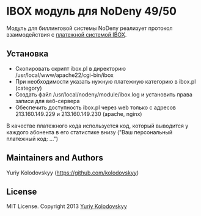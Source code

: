 # IBOX модуль для NoDeny 49/50

Модуль для биллинговой системы NoDeny реализует протокол взаимодействия с [платежной системой IBOX](http://www.ibox.com.ua).

## Установка

- Скопировать скрипт ibox.pl в директорию /usr/local/www/apache22/cgi-bin/ibox
- При необходимости указать нужную платежную категорию в ibox.pl (category)
- Создать файл /usr/local/nodeny/module/ibox.log и установить права записи для веб-сервера
- Обеспечить доступность ibox.pl через web только с адресов 213.160.149.229 и 213.160.149.230 (apache, nginx)

В качестве платежного кода используется код, который выводится у каждого абонента в его статистике внизу ("Ваш персональный платежный код: …")

## Maintainers and Authors

Yuriy Kolodovskyy (https://github.com/kolodovskyy)

## License

MIT License. Copyright 2013 [Yuriy Kolodovskyy](http://twitter.com/kolodovskyy)
